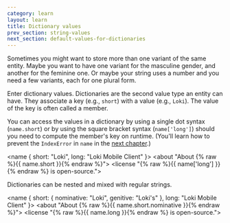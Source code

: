 ```yaml
---
category: learn
layout: learn
title: Dictionary values
prev_section: string-values
next_section: default-values-for-dictionaries
---
```


<section class="clearfix">
	<div class="left">
		<p>Sometimes you might want to store more than one variant of the same entity.  Maybe you want to have one variant for the masculine gender, and another for the feminine one.  Or maybe your string uses a number and you need a few variants, each for one plural form.</p>
		<p>Enter dictionary values.  Dictionaries are the second value type an entity can have.  They associate a key (e.g., <code>short</code>) with a value (e.g., <code>Loki</code>).  The value of the key is often called a member.</p>
		<p>You can access the values in a dictionary by using a single dot syntax (<code>name.short</code>) or by using the square bracket syntax (<code>name['long']</code>) should you need to compute the member's key on runtime.
(You'll learn how to prevent the <code>IndexError</code> in <code>name</code> in the <a href="{% post_url 2012-07-04-default-values-for-dictionaries %}">next chapter</a>.)</p>
	</div>
	<div class="right">
		<div class="editor sourceEditor height15"
		  id="sourceEditor1"
		  data-source="sourceEditor1"
		  data-output="output1"
		>&lt;name {
  short: "Loki",
  long: "Loki Mobile Client"
}&gt;
&lt;about "About {% raw %}{{ name.short }}{% endraw %}"&gt;
&lt;license "{% raw %}{{ name['long'] }}{% endraw %} is open-source."&gt;
		</div>
		<dl id="output1">
		</dl>
	</div>
</section>

<section class="clearfix">
	<div class="left">
		<p>Dictionaries can be nested and mixed with regular strings.</p>
	</div>
	<div class="right">
		<div class="editor sourceEditor height15"
		  id="sourceEditor2"
		  data-source="sourceEditor2"
		  data-output="output2"
		>&lt;name {
  short: {
    nominative: "Loki",
    genitive: "Loki's"
  },
  long: "Loki Mobile Client"
}&gt;
&lt;about "About {% raw %}{{ name.short.nominative }}{% endraw %}"&gt;
&lt;license "{% raw %}{{ name.long }}{% endraw %} is open-source."&gt;
		</div>
		<dl id="output2">
		</dl>
	</div>
</section>

